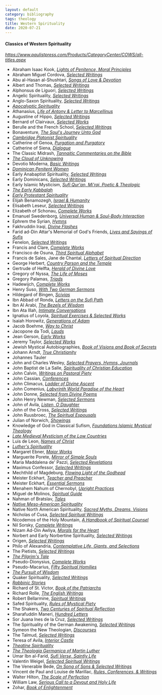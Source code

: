 ```yaml
---
layout: default
category: bibliography
tags: theology
title: Western Spirituality
date: 2020-07-21
---
```


#### Classics of Western Spirituality

*<https://www.paulistpress.com/Products/CategoryCenter/COWS/all-titles.aspx>*

* Abraham Isaac Kook, [*Lights of Penitence, Moral Principles*](https://www.paulistpress.com/Products/2159-X/abraham-isaac-kook.aspx)
* Abraham Miguel Cordova, [*Selected Writings*](https://www.paulistpress.com/Products/4023-3/abraham-miguel-cardozo.aspx)
* Abu al-Hasan al-Shushtari, [*Songs of Love & Devotion*](https://www.paulistpress.com/Products/4594-2/abu-alhasan-alshushtari.aspx)
* Albert and Thomas, [*Selected Writings*](https://www.paulistpress.com/Products/3022-X/albert-and-thomas.aspx)
* Alphonsus de Liguori, [*Selected Writings*](https://www.paulistpress.com/Products/3771-2/alphonsus-de-liguori.aspx)
* Angelic Spirituality, [*Selected Writings*](https://www.paulistpress.com/Products/3948-0/angelic-spirituality.aspx)
* Anglo-Saxon Spirituality, [*Selected Writings*](https://www.paulistpress.com/Products/3950-2/anglosaxon-spirituality.aspx)
* [*Apocalyptic Spirituality*](https://www.paulistpress.com/Products/2242-1/apocalyptic-spirituality.aspx)
* Athanasius, [*Life of Antony & Letter to Marcellinus*](https://www.paulistpress.com/Products/2295-2/athanasius.aspx)
* Augustine of Hippo, [*Selected Writings*](https://www.paulistpress.com/Products/2573-0/augustine-of-hippo.aspx)
* Bernard of Clairvaux, [*Selected Works*](https://www.paulistpress.com/Products/2917-5/bernard-of-clairvaux.aspx)
* Berulle and the French School, [*Selected Writings*](https://www.paulistpress.com/Products/3080-7/berulle-and-the-french-school.aspx)
* Bonaventure, [*The Soul's Journey Unto God*](https://www.paulistpress.com/Products/2121-2/bonaventure.aspx)
* [*Cambridge Platonist Spirituality*](https://www.paulistpress.com/Products/4038-1/cambridge-platonist-spirituality.aspx)
* Catherine of Genoa, [*Purgation and Purgatory*](https://www.paulistpress.com/Products/2207-3/catherine-of-genoa.aspx)
* Catherine of Siena, [*Dialogue*](https://www.paulistpress.com/Products/2233-2/catherine-of-siena.aspx)
* The Classic Midrash, [*Tannaitic Commentaries on the Bible*](https://www.paulistpress.com/Products/3503-5/the-classic-midrash.aspx)
* [*The Cloud of Unknowing*](https://www.paulistpress.com/Products/2332-0/the-cloud-of-unknowing.aspx)
* Devotio Moderna, [*Basic Writings*](https://www.paulistpress.com/Products/2962-0/devotio-moderna.aspx)
* [*Dominican Penitent Women*](https://www.paulistpress.com/Products/3979-0/dominican-penitent-women.aspx)
* Early Anabaptist Spirituality, [*Selected Writings*](https://www.paulistpress.com/Products/3475-6/early-anabaptist-spirituality.aspx)
* Early Dominicans, [*Selected Writings*](https://www.paulistpress.com/Products/2414-9/early-dominicans.aspx)
* Early Islamic Mysticism, [*Sufi Qur'an, Mi'raj, Poetic & Theologic*](https://www.paulistpress.com/Products/3619-8/early-islamic-mysticism.aspx)
* [*The Early Kabbalah*](https://www.paulistpress.com/Products/2769-5/the-early-kabbalah.aspx)
* [*Early Protestant Spirituality*](https://www.paulistpress.com/Products/4211-8/early-protestant-spirituality.aspx)
* Elijah Benamozegh, [*Israel & Humanity*](https://www.paulistpress.com/Products/3541-8/elijah-benamozegh.aspx)
* Elisabeth Leseur, [*Selected Writings*](https://www.paulistpress.com/Products/4329-1/elisabeth-leseur.aspx)
* Elizabeth of Schonau, [*Complete Works*](https://www.paulistpress.com/Products/3959-6/elisabeth-of-schonau.aspx)
* Emanuel Swedenborg, [*Universal Human & Soul-Body Interaction*](https://www.paulistpress.com/Products/2554-4/emanuel-swedenborg.aspx)
* Ephrem the Syrian, [*Hymns*](https://www.paulistpress.com/Products/3093-9/ephrem-the-syrian.aspx)
* Fakhruddin Iraqi, [*Divine Flashes*](https://www.paulistpress.com/Products/2372-X/fakhruddin-iraqi.aspx)
* Farid ad-Din Attar's Memorial of God's Friends, [*Lives and Sayings of Sufis*](https://www.paulistpress.com/Products/4573-7/farid-addin-attars-memorial-of-gods-friends.aspx)
* Fenelon, [*Selected Writings*](https://www.paulistpress.com/Products/4151-5/fenelon.aspx)
* Francis and Clare, [*Complete Works*](https://www.paulistpress.com/Products/2446-7/francis-and-clare.aspx)
* Francisco de Osuna, [*Third Spiritual Alphabet*](https://www.paulistpress.com/Products/2145-X/francisco-de-osuna.aspx)
* Francis de Sales, Jane de Chantal, [*Letters of Spiritual Direction*](https://www.paulistpress.com/Products/2990-6/francis-de-sales-jane-de-chantal.aspx)
* George Herbert, [*Country Parson and the Temple*](https://www.paulistpress.com/Products/2298-7/george-herbert.aspx)
* Gertrude of Helfta, [*Herald of Divine Love*](https://www.paulistpress.com/Products/3332-6/gertrude-of-helfta.aspx)
* Gregory of Nyssa, [*The Life of Moses*](https://www.paulistpress.com/Products/2112-3/gregory-of-nyssa.aspx)
* Gregory Palamas, [*Triads*](https://www.paulistpress.com/Products/2447-5/gregory-palamas.aspx)
* Hadewijch, [*Complete Works*](https://www.paulistpress.com/Products/2297-9/hadewijch.aspx)
* Henry Suso, [*With Two German Sermons*](https://www.paulistpress.com/Products/2986-8/henry-suso.aspx)
* Hildegard of Bingen, [*Scivias*](https://www.paulistpress.com/Products/3130-7/hildegard-of-bingen.aspx)
* Ibn Abbad of Ronda, [*Letters on the Sufi Path*](https://www.paulistpress.com/Products/2730-X/ibn-abbad-of-ronda.aspx)
* Ibn Al Arabi, [*The Bezels of Wisdom*](https://www.paulistpress.com/Products/2331-2/ibn-al-arabi.aspx)
* Ibn Ata Illah, [*Intimate Conversations*](https://www.paulistpress.com/Products/2182-4/ibn-ata-illahkwaja-abdullah-ansari.aspx)
* Ignatius of Loyola, [*Spiritual Exercises & Selected Works*](https://www.paulistpress.com/Products/3216-8/ignatius-of-loyola.aspx)
* Isaiah Horowitz, [*Generations of Adam*](https://www.paulistpress.com/Products/3590-6/isaiah-horowitz.aspx)
* Jacob Boehme, [*Way to Christ*](https://www.paulistpress.com/Products/2102-6/jacob-boehme.aspx)
* Jacopone da Todi, [*Lauds*](https://www.paulistpress.com/Products/2375-4/jacopone-da-todi.aspx)
* Jean Gerson, [*Early Works*](https://www.paulistpress.com/Products/3820-4/jean-gerson.aspx)
* Jeremy Taylor, [*Selected Works*](https://www.paulistpress.com/Products/3175-7/jeremy-taylor.aspx)
* Jewish Mystical Autobiographies, [*Book of Visions and Book of Secrets*](https://www.paulistpress.com/Products/3876-X/jewish-mystical-autobiographies.aspx)
* Johann Arndt, [*True Christianity*](https://www.paulistpress.com/Products/2192-1/johann-arndt.aspx)
* Johannes Tauler
* John and Charles Wesley, [*Selected Prayers, Hymns, Journals*](https://www.paulistpress.com/Products/2368-1/john-and-charles-wesley.aspx)
* John Baptist de La Salle, [*Spirituality of Christian Education*](https://www.paulistpress.com/Products/4162-0/john-baptist-de-la-salle.aspx)
* John Calvin, [*Writings on Pastoral Piety*](https://www.paulistpress.com/Products/4046-2/john-calvin.aspx)
* John Cassian, [*Conferences*](https://www.paulistpress.com/Products/2694-X/john-cassian.aspx)
* John Climacus, [*Ladder of Divine Ascent*](https://www.paulistpress.com/Products/2330-4/john-climacus.aspx)
* John Comenius, [*Labyrinth World Paradise of the Heart*](https://www.paulistpress.com/Products/3739-9/john-comenius.aspx)
* John Donne, [*Selected from Divine Poems*](https://www.paulistpress.com/Products/3160-9/john-donne.aspx)
* John Henry Newman, [*Selected Sermons*](https://www.paulistpress.com/Products/3451-9/john-henry-newman.aspx)
* John of Avila, [*Listen, O Daughter*](https://www.paulistpress.com/Products/4200-7/john-of-avila.aspx)
* John of the Cross, [*Selected Writings*](https://www.paulistpress.com/Products/2839-X/john-of-the-cross.aspx)
* John Ruusbroec, [*The Spiritual Espousals*](https://www.paulistpress.com/Products/2729-6/john-ruusbroec.aspx)
* Julian of Norwich, [*Showings*](https://www.paulistpress.com/Products/2091-7/julian-of-norwich.aspx)
* Knowledge of God in Classical Sufism, [*Foundations Islamic Mystical Theology*](https://www.paulistpress.com/Products/4030-6/knowledge-of-god-in-classical-sufism.aspx)
* [*Late Medieval Mysticism of the Low Countries*](https://www.paulistpress.com/Products/4297-2/late-medieval-mysticism-of-the-low-countries.aspx)
* Luis de Leon, [*Names of Christ*](https://www.paulistpress.com/Products/2561-7/luis-de-leon.aspx)
* [*Luther's Spirituality*](https://www.paulistpress.com/Products/3949-1/luthers-spirituality.aspx)
* Margaret Ebner, [*Major Works*](https://www.paulistpress.com/Products/3397-0/margaret-ebner.aspx)
* Marguerite Porete, [*Mirror of Simple Souls*](https://www.paulistpress.com/Products/3427-6/marguerite-porete.aspx)
* Maria Maddalena de' Pazzi, [*Selected Revelations*](https://www.paulistpress.com/Products/3923-5/maria-maddalena-de-pazzi.aspx)
* Maximus Confessor, [*Selected Writings*](https://www.paulistpress.com/Products/2659-1/maximus-the-confessor.aspx)
* Mechthild of Magdeburg, [*Flowing Light of the Godhead*](https://www.paulistpress.com/Products/3776-3/mechthild-of-magdeburg.aspx)
* Meister Eckhart, [*Teacher and Preacher*](https://www.paulistpress.com/Products/2827-6/meister-eckhart-vol-1.aspx)
* Meister Eckhart, [*Essential Sermons*](https://www.paulistpress.com/Products/2370-3/meister-eckhart--vol-2.aspx)
* Menahem Nahum of Chernobyl, [*Upright Practices*](https://www.paulistpress.com/Products/2374-6/menahem-nahum-of-chernobyl.aspx)
* Miguel de Molinos, [*Spiritual Guide*](https://www.paulistpress.com/Products/4650-5/miguel-de-molinos.aspx)
* Nahman of Bratslav, [*Tales*](https://www.paulistpress.com/Products/2103-4/nahman-of-bratslav.aspx)
* [*Native Meso-American Spirituality*](https://www.paulistpress.com/Products/2231-6/native-mesoamerican-spirituality.aspx)
* Native North American Spirituality, [*Sacred Myths, Dreams, Visions*](https://www.paulistpress.com/Products/2256-1/native-north-american-spirituality-of-the-eastern-woodlands.aspx)
* Nicholas of Cusa, [*Selected Spiritual Writings*](https://www.paulistpress.com/Products/3698-8/nicholas-of-cusa.aspx)
* Nicodemos of the Holy Mountain, [*A Handbook of Spiritual Counsel*](https://www.paulistpress.com/Products/3038-6/nicodemos-of-the-holy-mountain.aspx)
* Nil Sorsky, [*Complete Writings*](https://www.paulistpress.com/Products/3810-7/nil-sorsky.aspx)
* Nizam Ad-Din Awliya, [*Morals for the Heart*](https://www.paulistpress.com/Products/3280-X/nizam-addin-awliya.aspx)
* Norbert and Early Norbertine Spirituality, [*Selected Writings*](https://www.paulistpress.com/Products/4468-6/norbert-and-early-norbertine-spirituality.aspx)
* Origen, [*Selected Writings*](https://www.paulistpress.com/Products/2198-0/origen.aspx)
* Philo of Alexandria, [*Contemplative Life, Giants, and Selections*](https://www.paulistpress.com/Products/2333-9/philo-of-alexandria.aspx)
* The Pietists, [*Selected Writings*](https://www.paulistpress.com/Products/2509-9/the-pietists.aspx)
* [*The Pilgrim's Tale*](https://www.paulistpress.com/Products/3709-7/the-pilgrims-tale.aspx)
* Pseudo-Dionysius, [*Complete Works*](https://www.paulistpress.com/Products/2838-1/pseudo-dionysius.aspx)
* Pseudo-Macarius, [*Fifty Spiritual Homilies*](https://www.paulistpress.com/Products/3312-1/pseudomacarius.aspx)
* [*The Pursuit of Wisdom*](https://www.paulistpress.com/Products/2972-8/the-pursuit-of-wisdom-and-other-works-by-the-author-of-the-cloud-of-unknowing.aspx)
* Quaker Spirituality, [*Selected Writings*](https://www.paulistpress.com/Products/2510-2/quaker-spirituality.aspx)
* [*Rabbinic Stories*](https://www.paulistpress.com/Products/4024-1/rabbinic-stories.aspx)
* Richard of St. Victor, [*Book of the Patriarchs*](https://www.paulistpress.com/Products/2122-0/richard-of-st-victor.aspx)
* Richard Rolle, [*The English Writings*](https://www.paulistpress.com/Products/3008-4/richard-rolle.aspx)
* Robert Bellarmine, [*Spiritual Writings*](https://www.paulistpress.com/Products/2875-6/robert-bellarmine.aspx)
* Safed Spirituality, [*Rules of Mystical Piety*](https://www.paulistpress.com/Products/2612-5/safed-spirituality.aspx)
* The Shakers, [*Two Centuries of Spiritual Reflection*](https://www.paulistpress.com/Products/2373-8/the-shakers.aspx)
* Sharafuddin Maneri, [*Hundred Letters*](https://www.paulistpress.com/Products/2229-4/sharafuddin-maneri.aspx)
* Sor Juana Ines de la Cruz, [*Selected Writings*](https://www.paulistpress.com/Products/4012-8/sor-juana-ines-de-la-cruz.aspx)
* The Spirituality of the German Awakening, [*Selected Writings*](https://www.paulistpress.com/Products/4108-6/the-spirituality-of-the-german-awakening.aspx)
* Symeon the New Theologian, [*Discourses*](https://www.paulistpress.com/Products/2230-8/symeon-the-new-theologian.aspx)
* The Talmud, [*Selected Writings*](https://www.paulistpress.com/Products/3114-5/the-talmud.aspx)
* Teresa of Avila, [*Interior Castle*](https://www.paulistpress.com/Products/2254-5/teresa-of-avila.aspx)
* [*Theatine Spirituality*](https://www.paulistpress.com/Products/3637-6/theatine-spirituality.aspx)
* [*The Theologia Germanica of Martin Luther*](https://www.paulistpress.com/Products/2291-X/the-theologia-germanica-of-martin-luther.aspx)
* Umar Ibn al-Farid, [*Sufi Verse, Saintly Life*](https://www.paulistpress.com/Products/4008-X/umar-ibn-alfarid.aspx)
* Valentin Weigel, [*Selected Spiritual Writings*](https://www.paulistpress.com/Products/0564-0/valentin-weigel.aspx)
* The Venerable Bede, [*On Song of Sons & Selected Writings*](https://www.paulistpress.com/Products/4700-7/the-venerable-bede.aspx)
* Vincent de Paul and Louise de Marillac, [*Rules, Conferences, & Writings*](https://www.paulistpress.com/Products/3564-7/vincent-de-paul-and-louise-de-marillac.aspx)
* Walter Hilton, [*The Scale of Perfection*](https://www.paulistpress.com/Products/3194-3/walter-hilton.aspx)
* William Law, [*Serious Call to a Devout and Holy Life*](https://www.paulistpress.com/Products/2144-1/william-law.aspx)
* Zohar, [*Book of Enlightenment*](https://www.paulistpress.com/Products/2387-8/zohar.aspx)
